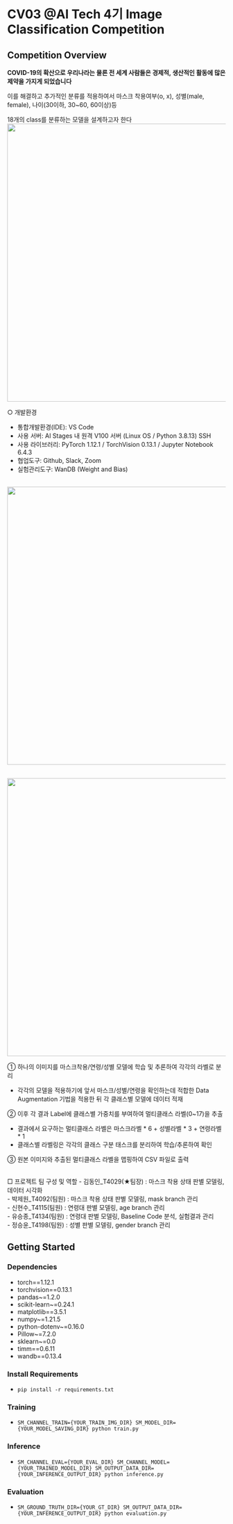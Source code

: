 # CV03 @AI Tech 4기 Image Classification Competition

## **Competition Overview**

**COVID-19의 확산으로 우리나라는 물론 전 세계 사람들은 경제적, 생산적인 활동에 많은 제약을 가지게 되었습니다**

이를 해결하고 추가적인 분류를 적용하여서 마스크 착용여부(o, x), 성별(male, female), 나이(30이하, 30~60, 60이상)등

18개의 class를 분류하는 모델을 설계하고자 한다
<br><img src="https://user-images.githubusercontent.com/68888169/200252310-6085da88-0a73-4b53-97d1-9a8e27a4eb70.png" width="640"/><br>

○ 개발환경
- 통합개발환경(IDE): VS Code
- 사용 서버: AI Stages 내 원격 V100 서버 (Linux OS / Python 3.8.13) SSH
- 사용 라이브러리: PyTorch 1.12.1 / TorchVision 0.13.1 / Jupyter Notebook 6.4.3
- 협업도구: Github, Slack, Zoom
- 실험관리도구: WanDB (Weight and Bias)

<br><img src="https://user-images.githubusercontent.com/97649344/200766469-01456d68-e1a0-434c-9afa-27e78d5e7dde.png" width="640"/><br>

<br><img src="https://user-images.githubusercontent.com/97649344/200766525-e016aead-501b-4de5-a2a3-04923442755d.png" width="640"/><br>

① 하나의 이미지를 마스크착용/연령/성별 모델에 학습 및 추론하여 각각의 라벨로 분리
- 각각의 모델을 적용하기에 앞서 마스크/성별/연령을 확인하는데 적합한 Data Augmentation
기법을 적용한 뒤 각 클래스별 모델에 데이터 적재

② 이후 각 결과 Label에 클래스별 가중치를 부여하여 멀티클래스 라벨(0~17)을 추출
- 결과에서 요구하는 멀티클래스 라벨은 마스크라벨 * 6 + 성별라벨 * 3 + 연령라벨 * 1
- 클래스별 라벨링은 각각의 클래스 구분 태스크를 분리하여 학습/추론하여 확인

③ 원본 이미지와 추출된 멀티클래스 라벨을 맵핑하여 CSV 파일로 출력

<br>
□ 프로젝트 팀 구성 및 역할
- 김동인_T4029(★팀장) : 마스크 착용 상태 판별 모델링, 데이터 시각화 <br>
- 박제원_T4092(팀원) : 마스크 착용 상태 판별 모델링, mask branch 관리 <br>
- 신현수_T4115(팀원) : 연령대 판별 모델링, age branch 관리 <br>
- 유승종_T4134(팀원) : 연령대 판별 모델링, Baseline Code 분석, 실험결과 관리 <br>
- 정승윤_T4198(팀원) : 성별 판별 모델링, gender branch 관리 <br>


## Getting Started    
### Dependencies
- torch==1.12.1
- torchvision==0.13.1
- pandas~=1.2.0
- scikit-learn~=0.24.1
- matplotlib==3.5.1
- numpy~=1.21.5
- python-dotenv~=0.16.0
- Pillow~=7.2.0
- sklearn~=0.0
- timm==0.6.11
- wandb==0.13.4

### Install Requirements
- `pip install -r requirements.txt`

### Training
- `SM_CHANNEL_TRAIN={YOUR_TRAIN_IMG_DIR} SM_MODEL_DIR={YOUR_MODEL_SAVING_DIR} python train.py`

### Inference
- `SM_CHANNEL_EVAL={YOUR_EVAL_DIR} SM_CHANNEL_MODEL={YOUR_TRAINED_MODEL_DIR} SM_OUTPUT_DATA_DIR={YOUR_INFERENCE_OUTPUT_DIR} python inference.py`

### Evaluation
- `SM_GROUND_TRUTH_DIR={YOUR_GT_DIR} SM_OUTPUT_DATA_DIR={YOUR_INFERENCE_OUTPUT_DIR} python evaluation.py`
